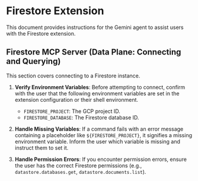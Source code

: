 # Firestore Extension

This document provides instructions for the Gemini agent to assist users with the Firestore extension.

## Firestore MCP Server (Data Plane: Connecting and Querying)

This section covers connecting to a Firestore instance.

1.  **Verify Environment Variables**: Before attempting to connect, confirm with the user that the following environment variables are set in the extension configuration or their shell environment.

    *   `FIRESTORE_PROJECT`: The GCP project ID.
    *   `FIRESTORE_DATABASE`: The Firestore database ID.

2.  **Handle Missing Variables**: If a command fails with an error message containing a placeholder like `${FIRESTORE_PROJECT}`, it signifies a missing environment variable. Inform the user which variable is missing and instruct them to set it.

3.  **Handle Permission Errors**: If you encounter permission errors, ensure the user has the correct Firestore permissions (e.g., `datastore.databases.get`, `datastore.documents.list`).
